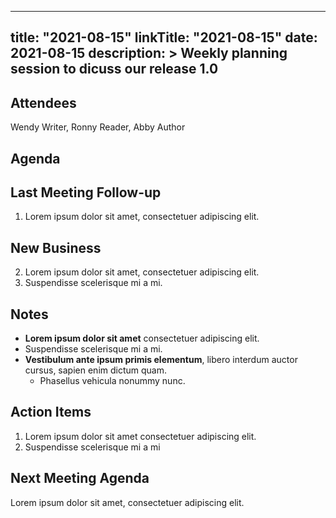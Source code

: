 
---
title: "2021-08-15"
linkTitle: "2021-08-15"
date: 2021-08-15
description: >
  Weekly planning session to dicuss our release 1.0
---
<!-----
NEW: Check the "Suppress top comment" option to remove this info from the output.

Conversion time: 0.313 seconds.


Using this Markdown file:

1. Paste this output into your source file.
2. See the notes and action items below regarding this conversion run.
3. Check the rendered output (headings, lists, code blocks, tables) for proper
   formatting and use a linkchecker before you publish this page.

Conversion notes:

* Docs to Markdown version 1.0β31
* Mon Sep 06 2021 10:03:09 GMT-0700 (PDT)
* Source doc: Meeting notes

WARNING:
You have 5 H1 headings. You may want to use the "H1 -> H2" option to demote all headings by one level.

----->


## Attendees 

Wendy Writer, Ronny Reader, Abby Author


## Agenda


## Last Meeting Follow-up



1. Lorem ipsum dolor sit amet, consectetuer adipiscing elit. 


## New Business



2. Lorem ipsum dolor sit amet, consectetuer adipiscing elit. 
3. Suspendisse scelerisque mi a mi. 


## Notes



* **Lorem ipsum dolor sit amet** consectetuer adipiscing elit. 
* Suspendisse scelerisque mi a mi. 
* **Vestibulum ante ipsum primis elementum**, libero interdum auctor cursus, sapien enim dictum quam.
    * Phasellus vehicula nonummy nunc. 


## Action Items



1. Lorem ipsum dolor sit amet consectetuer adipiscing elit. 
2. Suspendisse scelerisque mi a mi


## Next Meeting Agenda

Lorem ipsum dolor sit amet, consectetuer adipiscing elit.
